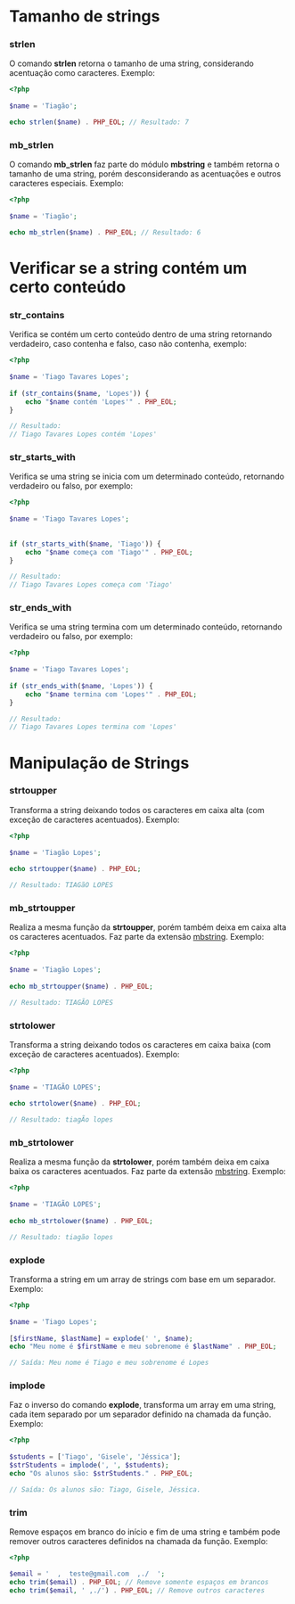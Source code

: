 
# Tamanho de strings

### strlen

O comando **strlen** retorna o tamanho de uma string, considerando acentuação como caracteres. Exemplo:
```php
<?php  
  
$name = 'Tiagão';  

echo strlen($name) . PHP_EOL; // Resultado: 7
```

### mb_strlen

O comando **mb_strlen** faz parte do módulo **mbstring** e também retorna o tamanho de uma string, porém desconsiderando as acentuações e outros caracteres especiais. Exemplo:
```php
<?php  
  
$name = 'Tiagão';  

echo mb_strlen($name) . PHP_EOL; // Resultado: 6
```

# Verificar se a string contém um certo conteúdo

### str_contains

Verifica se contém um certo conteúdo dentro de uma string retornando verdadeiro, caso contenha e falso, caso não contenha, exemplo:
```php
<?php  
  
$name = 'Tiago Tavares Lopes';  
  
if (str_contains($name, 'Lopes')) {
    echo "$name contém 'Lopes'" . PHP_EOL;  
}

// Resultado:
// Tiago Tavares Lopes contém 'Lopes'
```

### str_starts_with

Verifica se uma string se inicia com um determinado conteúdo, retornando verdadeiro ou falso, por exemplo:
```php
<?php  
  
$name = 'Tiago Tavares Lopes';  
  
  
if (str_starts_with($name, 'Tiago')) {
    echo "$name começa com 'Tiago'" . PHP_EOL;  
}

// Resultado:
// Tiago Tavares Lopes começa com 'Tiago'
```

### str_ends_with

Verifica se uma string termina com um determinado conteúdo, retornando verdadeiro ou falso, por exemplo:
```php
<?php  
  
$name = 'Tiago Tavares Lopes';
  
if (str_ends_with($name, 'Lopes')) {
    echo "$name termina com 'Lopes'" . PHP_EOL;  
}

// Resultado:
// Tiago Tavares Lopes termina com 'Lopes'
```

# Manipulação de Strings

### strtoupper

Transforma a string deixando todos os caracteres em caixa alta (com exceção de caracteres acentuados). Exemplo:
```php
<?php  
  
$name = 'Tiagão Lopes';  
  
echo strtoupper($name) . PHP_EOL;

// Resultado: TIAGãO LOPES
```

### mb_strtoupper

Realiza a mesma função da **strtoupper**, porém também deixa em caixa alta os caracteres acentuados. Faz parte da extensão [mbstring](https://www.php.net/manual/pt_BR/book.mbstring.php). Exemplo:
```php
<?php  
  
$name = 'Tiagão Lopes';  
  
echo mb_strtoupper($name) . PHP_EOL;

// Resultado: TIAGÃO LOPES
```

### strtolower

Transforma a string deixando todos os caracteres em caixa baixa (com exceção de caracteres acentuados). Exemplo:
```php
<?php  
  
$name = 'TIAGÃO LOPES';  
  
echo strtolower($name) . PHP_EOL;

// Resultado: tiagÃo lopes
```

### mb_strtolower

Realiza a mesma função da **strtolower**, porém também deixa em caixa baixa os caracteres acentuados. Faz parte da extensão [mbstring](https://www.php.net/manual/pt_BR/book.mbstring.php). Exemplo:
```php
<?php  
  
$name = 'TIAGÃO LOPES';  
  
echo mb_strtolower($name) . PHP_EOL;

// Resultado: tiagão lopes
```

### explode

Transforma a string em um array de strings com base em um separador. Exemplo:
```php
<?php  
  
$name = 'Tiago Lopes';  
  
[$firstName, $lastName] = explode(' ', $name);
echo "Meu nome é $firstName e meu sobrenome é $lastName" . PHP_EOL;

// Saída: Meu nome é Tiago e meu sobrenome é Lopes
```

### implode

Faz o inverso do comando **explode**, transforma um array em uma string, cada item separado por um separador definido na chamada da função. Exemplo:
```php
<?php
  
$students = ['Tiago', 'Gisele', 'Jéssica'];  
$strStudents = implode(', ', $students);
echo "Os alunos são: $strStudents." . PHP_EOL;

// Saída: Os alunos são: Tiago, Gisele, Jéssica.
```

### trim

Remove espaços em branco do início e fim de uma string e também pode remover outros caracteres definidos na chamada da função. Exemplo:
```php
<?php

$email = '  ,  teste@gmail.com  ,./  ';  
echo trim($email) . PHP_EOL; // Remove somente espaços em brancos
echo trim($email, ' ,./') . PHP_EOL; // Remove outros caracteres
```